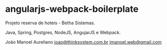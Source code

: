 # angularjs-webpack-boilerplate

Projeto reserva de hoteis - Betha Sistemas.

Java, Spring, Postgres, NodeJS, AngujarJS e Webpack. 

João Manoel Aureliano
joao@thinksystem.com.br
jmanoel.web@gmail.com
